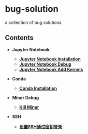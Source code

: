 # bug-solution
a collection of bug solutions

## Contents
- __Jupyter Notebook__
  - [__Jupyter Notebook Installation__](https://github.com/rentainhe/bug-solution/blob/master/debug/jupyter_installation.md)
  - [__Jupyter Notebook Debug__](https://github.com/rentainhe/bug-solution/blob/master/debug/jupyter_bug.md)
  - [__Jupyter Notebook Add Kernels__](https://github.com/rentainhe/bug-solution/blob/master/debug/jupyter_add_kernel.md)

- __Conda__
  - [__Conda Installation__](https://github.com/rentainhe/bug-solution/blob/master/debug/conda_installation.md)

- __Miner Debug__
  - [__Kill Miner__](https://github.com/rentainhe/bug-solution/blob/master/debug/miner_debug.md)

- __SSH__
  - [__设置SSH通过密钥登录__](https://www.runoob.com/w3cnote/set-ssh-login-key.html)
